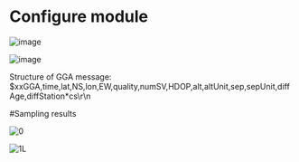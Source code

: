 # Configure module

![image](https://user-images.githubusercontent.com/69660620/126601043-5af87640-412e-45f2-b730-85357a09cbf3.png)

![image](https://user-images.githubusercontent.com/69660620/126601303-47529e00-a86e-44fc-b976-4b057addaa89.png)

Structure of GGA message: $xxGGA,time,lat,NS,lon,EW,quality,numSV,HDOP,alt,altUnit,sep,sepUnit,diffAge,diffStation*cs\r\n

#Sampling results

![0](https://user-images.githubusercontent.com/69660620/126601704-6dd4fc98-9f2c-48c4-8534-d91d9ffc611a.png)

![1L](https://user-images.githubusercontent.com/69660620/126601722-8ffe6a94-c55a-4567-9635-f45ce3d68528.png)


